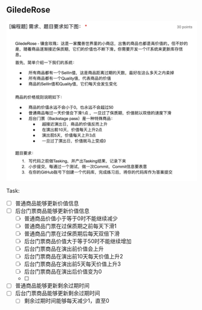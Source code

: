 ## GiledeRose

![index](docs/subject.png)

Task:

- [ ] 普通商品能够更新价值信息
- [ ] 后台门票商品能够更新价值信息
  - [ ] 普通商品价值小于等于0时不能继续减少
  - [ ] 普通商品门票在过保质期之前每天下滑1
  - [ ] 普通商品门票在过保质期后每天双倍下滑
  - [ ] 后台门票商品价值大于等于50时不能继续增加
  - [ ] 后台门票商品在演出前价值会上升
  - [ ] 后台门票商品在演出前10天每天价值上升2
  - [ ] 后台门票商品在演出前5天每天价值上升3
  - [ ] 后台门票商品在演出后价值变为0
  - [ ] 
- [ ] 普通商品能够更新剩余过期时间
- [ ] 后台门票商品能够更新剩余过期时间
  - [ ] 剩余过期时间能够每天减少1，直至0